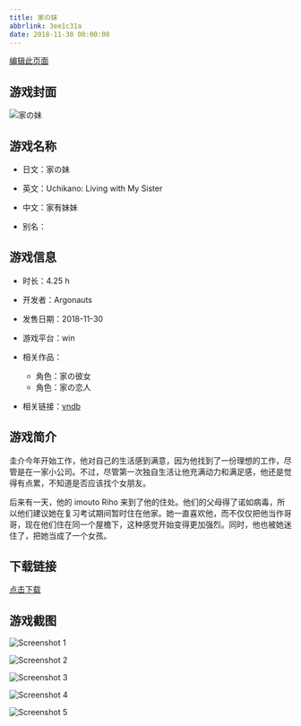 ```yaml
---
title: 家の妹
abbrlink: 3ee1c31a
date: 2018-11-30 00:00:00
---
```

[编辑此页面](https://github.com/ACG-3/ADV3-source/blob/main/source/_posts/%E5%AE%B6%E3%81%AE%E5%A6%B9.md)

## 游戏封面

![家の妹](https://pan.timero.xyz/d/onedrive/img_lib_001/%E5%AE%B6%E3%81%AE%E5%A6%B9_cover.avif)


## 游戏名称

- 日文：家の妹
- 英文：Uchikano: Living with My Sister
- 中文：家有妹妹

- 别名：


## 游戏信息

- 时长：4.25 h
- 开发者：Argonauts
- 发售日期：2018-11-30
- 游戏平台：win
- 相关作品：
   - 角色：家の彼女
   - 角色：家の恋人

- 相关链接：[vndb](https://vndb.org/v22725)


## 游戏简介

圭介今年开始工作，他对自己的生活感到满意，因为他找到了一份理想的工作，尽管是在一家小公司。不过，尽管第一次独自生活让他充满动力和满足感，他还是觉得有点累，不知道是否应该找个女朋友。

后来有一天，他的 imouto Riho 来到了他的住处。他们的父母得了诺如病毒，所以他们建议她在复习考试期间暂时住在他家。她一直喜欢他，而不仅仅把他当作哥哥，现在他们住在同一个屋檐下，这种感觉开始变得更加强烈。同时，他也被她迷住了，把她当成了一个女孩。




## 下载链接

[点击下载](https://pan.timero.xyz/onedrive/adv_lib_001/%E5%AE%B6%E3%81%AE%E5%A6%B9)


## 游戏截图


![Screenshot 1](https://pan.timero.xyz/d/onedrive/img_lib_001/%E5%AE%B6%E3%81%AE%E5%A6%B9_Screenshot_1.avif)

![Screenshot 2](https://pan.timero.xyz/d/onedrive/img_lib_001/%E5%AE%B6%E3%81%AE%E5%A6%B9_Screenshot_2.avif)

![Screenshot 3](https://pan.timero.xyz/d/onedrive/img_lib_001/%E5%AE%B6%E3%81%AE%E5%A6%B9_Screenshot_3.avif)

![Screenshot 4](https://pan.timero.xyz/d/onedrive/img_lib_001/%E5%AE%B6%E3%81%AE%E5%A6%B9_Screenshot_4.avif)

![Screenshot 5](https://pan.timero.xyz/d/onedrive/img_lib_001/%E5%AE%B6%E3%81%AE%E5%A6%B9_Screenshot_5.avif)

